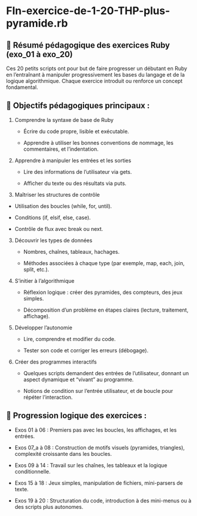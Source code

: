 # FIn-exercice-de-1-20-THP-plus-pyramide.rb

## 🧠 Résumé pédagogique des exercices Ruby (exo_01 à exo_20)

Ces 20 petits scripts ont pour but de faire progresser un débutant en Ruby en l’entraînant à manipuler 
progressivement les bases du langage et de la logique algorithmique. Chaque exercice introduit ou 
renforce un concept fondamental.

## 🎯 Objectifs pédagogiques principaux :

1. Comprendre la syntaxe de base de Ruby

   - Écrire du code propre, lisible et exécutable.

   - Apprendre à utiliser les bonnes conventions de nommage, les commentaires, et l’indentation.

2. Apprendre à manipuler les entrées et les sorties

   - Lire des informations de l’utilisateur via gets.

   - Afficher du texte ou des résultats via puts.

3.  Maîtriser les structures de contrôle

   - Utilisation des boucles (while, for, until).

   - Conditions (if, elsif, else, case).

   - Contrôle de flux avec break ou next.

3.  Découvrir les types de données

    - Nombres, chaînes, tableaux, hachages.

    - Méthodes associées à chaque type (par exemple, map, each, join, split, etc.).

5. S’initier à l’algorithmique

    - Réflexion logique : créer des pyramides, des compteurs, des jeux simples.

    - Décomposition d’un problème en étapes claires (lecture, traitement, affichage).

6. Développer l’autonomie

    - Lire, comprendre et modifier du code.

    - Tester son code et corriger les erreurs (débogage).

 7. Créer des programmes interactifs

    - Quelques scripts demandent des entrées de l’utilisateur, donnant un aspect dynamique et “vivant” au programme.

    - Notions de condition sur l’entrée utilisateur, et de boucle pour répéter l’interaction.

## 🧱 Progression logique des exercices :

   -  Exos 01 à 06 : Premiers pas avec les boucles, les affichages, et les entrées.

   -  Exos 07_a à 08 : Construction de motifs visuels (pyramides, triangles), complexité croissante dans les boucles.

   -  Exos 09 à 14 : Travail sur les chaînes, les tableaux et la logique conditionnelle.

   - Exos 15 à 18 : Jeux simples, manipulation de fichiers, mini-parsers de texte.

   - Exos 19 à 20 : Structuration du code, introduction à des mini-menus ou à des scripts plus autonomes.
